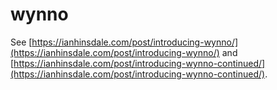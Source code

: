 wynno
=====

See [https://ianhinsdale.com/post/introducing-wynno/](https://ianhinsdale.com/post/introducing-wynno/) and [https://ianhinsdale.com/post/introducing-wynno-continued/](https://ianhinsdale.com/post/introducing-wynno-continued/).